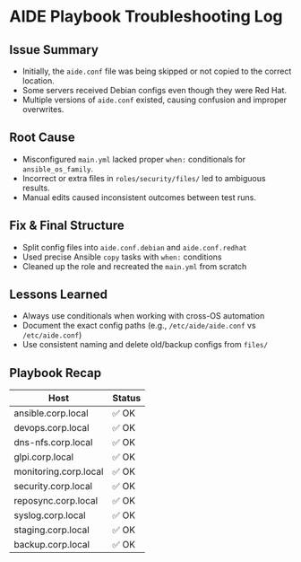 # AIDE Playbook Troubleshooting Log

## Issue Summary
- Initially, the `aide.conf` file was being skipped or not copied to the correct location.
- Some servers received Debian configs even though they were Red Hat.
- Multiple versions of `aide.conf` existed, causing confusion and improper overwrites.

## Root Cause
- Misconfigured `main.yml` lacked proper `when:` conditionals for `ansible_os_family`.
- Incorrect or extra files in `roles/security/files/` led to ambiguous results.
- Manual edits caused inconsistent outcomes between test runs.

## Fix & Final Structure
- Split config files into `aide.conf.debian` and `aide.conf.redhat`
- Used precise Ansible `copy` tasks with `when:` conditions
- Cleaned up the role and recreated the `main.yml` from scratch

## Lessons Learned
- Always use conditionals when working with cross-OS automation
- Document the exact config paths (e.g., `/etc/aide/aide.conf` vs `/etc/aide.conf`)
- Use consistent naming and delete old/backup configs from `files/`

## Playbook Recap

| Host                | Status |
|---------------------|--------|
| ansible.corp.local  | ✅ OK |
| devops.corp.local   | ✅ OK |
| dns-nfs.corp.local  | ✅ OK |
| glpi.corp.local     | ✅ OK |
| monitoring.corp.local | ✅ OK |
| security.corp.local | ✅ OK |
| reposync.corp.local | ✅ OK |
| syslog.corp.local   | ✅ OK |
| staging.corp.local  | ✅ OK |
| backup.corp.local   | ✅ OK |


